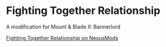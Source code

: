 # Fighting Together Relationship

A modification for Mount &amp; Blade II: Bannerlord

[Fighting Together Relationship on NexusMods](https://www.nexusmods.com/mountandblade2bannerlord/mods/463 "NexusMods - Fighting Together Relationship")
